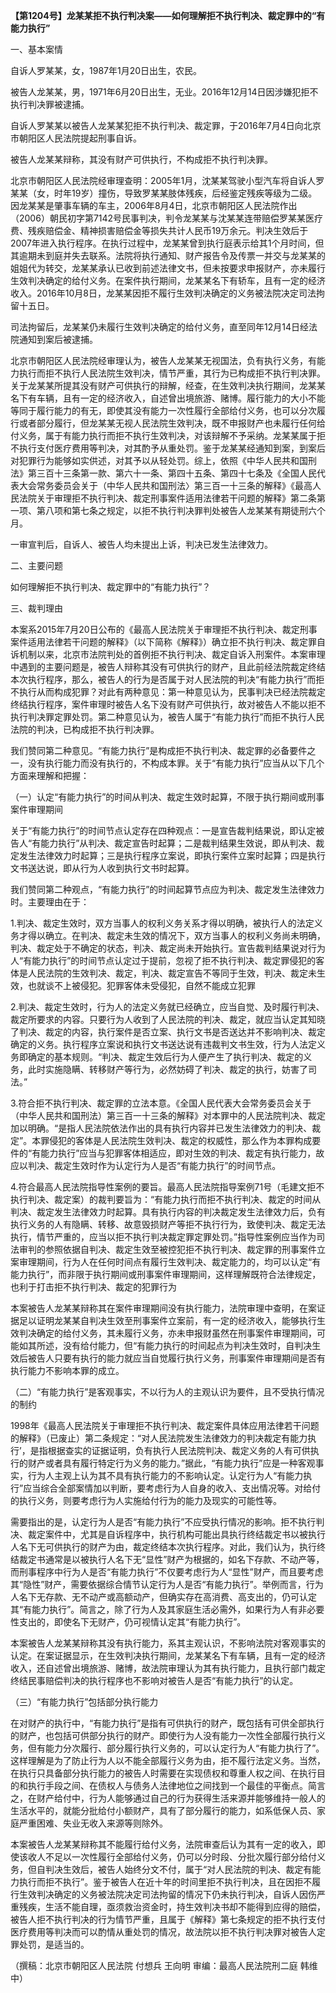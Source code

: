**【第1204号】龙某某拒不执行判决案——如何理解拒不执行判决、裁定罪中的“有能力执行”**

一、基本案情

自诉人罗某某，女，1987年1月20日出生，农民。

被告人龙某某，男，1971年6月20日出生，无业。2016年12月14日因涉嫌犯拒不执行判决罪被逮捕。

自诉人罗某某以被告人龙某某犯拒不执行判决、裁定罪，于2016年7月4日向北京市朝阳区人民法院提起刑事自诉。

被告人龙某某辩称，其没有财产可供执行，不构成拒不执行判决罪。

北京市朝阳区人民法院经审理查明：2005年1月，沈某某驾驶小型汽车将自诉人罗某某（女，时年19岁）撞伤，导致罗某某肢体残疾，后经鉴定残疾等级为二级。因龙某某是肇事车辆的车主，2006年8月4日，北京市朝阳区人民法院作出（2006）朝民初字第7142号民事判决，判令龙某某与沈某某连带赔偿罗某某医疗费、残疾赔偿金、精神损害赔偿金等损失共计人民币19万余元。判决生效后于2007年进入执行程序。在执行过程中，龙某某曾到执行庭表示给其1个月时间，但其逾期未到庭并失去联系。法院将执行通知、财产报告令及传票一并交与龙某某的姐姐代为转交，龙某某承认已收到前述法律文书，但未按要求申报财产，亦未履行生效判决确定的给付义务。在案件执行期间，龙某某名下有轿车，且有一定的经济收入。2016年10月8日，龙某某因拒不履行生效判决确定的义务被法院决定司法拘留十五日。

司法拘留后，龙某某仍未履行生效判决确定的给付义务，直至同年12月14日经法院通知到案后被逮捕。

北京市朝阳区人民法院经审理认为，被告人龙某某无视国法，负有执行义务，有能力执行而拒不执行人民法院生效判决，情节严重，其行为已构成拒不执行判决罪。关于龙某某所提其没有财产可供执行的辩解，经查，在生效判决执行期间，龙某某名下有车辆，且有一定的经济收入，自述曾出境旅游、赌博。履行能力的大小不能等同于履行能力的有无，即使其没有能力一次性履行全部给付义务，也可以分次履行或者部分履行，但龙某某无视人民法院生效判决，既不申报财产也未履行任何给付义务，属于有能力执行而拒不执行生效判决，对该辩解不予采纳。龙某某属于拒不执行支付医疗费用等判决，对其酌予从重处罚。鉴于龙某某经通知到案，到案后对犯罪行为能够如实供述，对其予以从轻处罚。综上，依照《中华人民共和国刑法》第三百十三条第一款、第六十一条、第四十五条、第四十七条及《全国人民代表大会常务委员会关于（中华人民共和国刑法〉第三百一十三条的解释》《最高人民法院关于审理拒不执行判决、裁定刑事案件适用法律若干问题的解释》第二条第一项、第八项和第七条之规定，以拒不执行判决罪判处被告人龙某某有期徒刑六个月。

一审宣判后，自诉人、被告人均未提出上诉，判决已发生法律效力。

二、主要问题

如何理解拒不执行判决、裁定罪中的“有能力执行”？

三、裁判理由

本案系2015年7月20日公布的《最高人民法院关于审理拒不执行判决、裁定刑事案件适用法律若干问题的解释》（以下简称《解释》）确立拒不执行判决、裁定罪自诉机制以来，北京市法院判处的首例拒不执行判决、裁定自诉入刑案件。本案审理中遇到的主要问题是，被告人辩称其没有可供执行的财产，且此前经法院裁定终结本次执行程序，那么，被告人的行为是否属于对人民法院的判决“有能力执行”而拒不执行从而构成犯罪？对此有两种意见：第一种意见认为，民事判决已经法院裁定终结执行程序，案件审理时被告人名下没有财产可供执行，故对被告人不能以拒不执行判决罪定罪处罚。第二种意见认为，被告人属于“有能力执行”而拒不执行人民法院的判决，已构成拒不执行判决罪。

我们赞同第二种意见。“有能力执行”是构成拒不执行判决、裁定罪的必备要件之一，没有执行能力而没有执行的，不构成本罪。关于“有能力执行”应当从以下几个方面来理解和把握：

（一）认定“有能力执行”的时间从判决、裁定生效时起算，不限于执行期间或刑事案件审理期间

关于“有能力执行”的时间节点认定存在四种观点：一是宣告裁判结果说，即认定被告人“有能力执行”从判决、裁定宣告时起算；二是裁判结果生效说，即从判决、裁定发生法律效力时起算；三是执行程序立案说，即执行案件立案时起算；四是执行文书送达说，即从行为人收到执行文书时起算。

我们赞同第二种观点，“有能力执行”的时间起算节点应为判决、裁定发生法律效力时。主要理由在于：

1.判决、裁定生效时，双方当事人的权利义务关系才得以明确，被执行人的法定义务才得以确立。在判决、裁定未生效的情况下，双方当事人的权利义务尚未明确，判决、裁定处于不确定的状态，判决、裁定尚未开始执行。宣告裁判结果说对行为人“有能力执行”的时间节点认定过于提前，忽视了拒不执行判决、裁定罪侵犯的客体是人民法院的生效判决、裁定，判决、裁定宣告不等同于生效，判决、裁定未生效，也就谈不上被侵犯。犯罪客体未受侵犯，自然不能成立犯罪

2.判决、裁定生效时，行为人的法定义务就已经确立，应当自觉、及时履行判决、裁定所要求的内容。只要行为人收到了人民法院的判决、裁定，就应当认定其知晓了判决、裁定的内容，执行案件是否立案、执行文书是否送达并不影响判决、裁定确定的义务。执行程序立案说和执行文书送达说有违裁判文书生效，行为人法定义务即确定的基本规则。“判决、裁定生效后行为人便产生了执行判决、裁定的义务，此时实施隐瞒、转移财产等行为，必然妨碍了判决、裁定的执行，妨害了司法。”

3.符合拒不执行判决、裁定罪的立法本意。《全国人民代表大会常务委员会关于（中华人民共和国刑法）第三百一十三条的解释》对本罪中的人民法院判决、裁定加以明确。“是指人民法院依法作出的具有执行内容并已发生法律效力的判决、裁定”。本罪侵犯的客体是人民法院生效判决、裁定的权威性，那么作为本罪构成要件的“有能力执行”应当与犯罪客体相适应，即对生效的判决、裁定有执行能力，故应以判决、裁定生效时作为认定行为人是否“有能力执行”的时间节点。

4.符合最高人民法院指导性案例的要旨。最高人民法院指导案例71号（毛建文拒不执行判决、裁定案）的裁判要旨为：“有能力执行而拒不执行判决、裁定的时间从判决、裁定发生法律效力时起算。具有执行内容的判决裁定发生法律效力后，负有执行义务的人有隐瞒、转移、故意毁损财产等拒不执行行为，致使判决、裁定无法执行，情节严重的，应当以拒不执行判决裁定罪定罪处罚。”指导性案例应当作为司法审判的参照依据自判决、裁定生效至被控犯拒不执行判决、裁定罪的刑事案件立案审理期间，行为人在任何时间点有履行生效判决、裁定能力的，均可以认定“有能力执行”，而非限于执行期间或刑事案件审理期间，这样理解既符合法律规定，也利于打击拒不执行判决、裁定的犯罪行为

本案被告人龙某某辩称其在案件审理期间没有执行能力，法院审理中查明，在案证据足以证明龙某某自判决生效至刑事案件立案前，有一定的经济收入，能够执行生效判决确定的给付义务，其未履行义务，亦未申报财虽然在刑事案件审理期间，可能如其所述，没有给付能力，但“有能力执行的时间起点为判决生效时，自判决生效后被告人只要有执行的能力就应当自觉履行执行义务，刑事案件审理期间是否有执行能力不影响本罪的成立。

（二）“有能力执行”是客观事实，不以行为人的主观认识为要件，且不受执行情况的制约

1998年《最高人民法院关于审理拒不执行判决、裁定案件具体应用法律若干问题的解释》（已废止）第二条规定：“对人民法院发生法律效力的判决裁定有能力执行’，是指根据查实的证据证明，负有执行人民法院判决、裁定义务的人有可供执行的财产或者具有履行特定行为义务的能力。”据此，“有能力执行”应是一种客观事实，行为人主观上认为其不具有执行能力的不影响认定。认定行为人“有能力执行”应当综合全部案情加以判断，要考虑行为人自身的收入、支出情况等。对给付的执行义务，则要考虑行为人实施给付行为的能力及现实的可能性等。

需要指出的是，认定行为人是否“有能力执行”不应受执行情况的影响。拒不执行判决、裁定案件中，尤其是自诉程序中，执行机构可能出具执行终结裁定书以被执行人名下无可供执行的财产为由，裁定终结本次执行程序。对此，我们认为，执行终结裁定书通常是以被执行人名下无“显性”财产为根据的，如名下存款、不动产等，而刑事程序中行为人是否“有能力执行”不仅要考虑行为人“显性”财产，而且要考虑其“隐性”财产，需要依据综合情节认定行为人是否“有能力执行”。举例而言，行为人名下无存款、无不动产或高额动产，但确实存在高消费、高支出的，仍可认定其“有能力执行”。简言之，除了行为人及其家庭生活必需外，如果行为人有非必要性支出的，即使名下无财产，仍可视情认定其“有能力执行”。

本案被告人龙某某辩称其没有执行能力，系其主观认识，不影响法院对客观事实的认定。在案证据显示，在生效判决执行期间，龙某某名下有车辆，且有一定的经济收入，还自述曾出境旅游、赌博，故法院审理认为其有执行能力，且执行部门裁定终结民事赔偿判决的执行程序也不影响对被告人是否“有能力执行”的认定。

（三）“有能力执行”包括部分执行能力

在对财产的执行中，“有能力执行”是指有可供执行的财产，既包括有可供全部执行的财产，也包括可供部分执行的财产。即使行为人没有能力一次性全部履行执行义务，但有能力分次履行、部分履行执行义务的，可以认定行为人“有能力执行了”。这样理解是为了防止行为人以不能全部履行义务为由，拒不履行法定义务。当然，在执行只具备部分执行能力的被告人时需要在实现债权和尊重人权之间、在执行目的和执行手段之间、在债权人与债务人法律地位之间找到一个最佳的平衡点。简言之，在财产给付中，行为人能够通过自己的行为获得生活来源并能够维持一般人的生活水平的，就能分批给付小额财产，具有了部分履行的能力，如系低保人员、家庭严重困难、失业无收入来源等则除外。

本案被告人龙某某辩称其不能履行给付义务，法院审查后认为其有一定的收入，即使该收人不足以一次性履行全部给付义务，仍可以分时段、分批次履行部分给付义务，但自判决生效后，被告人始终分文不付，属于“对人民法院的判决、裁定有能力执行而拒不执行”。鉴于被告人在近十年的时间里拒不执行判决，且在因拒不履行生效判决确定的义务被法院决定司法拘留的情况下仍未执行判决，自诉人因伤严重残疾，生活不能自理，亟须救治资金时，持生效判决书却不能得到应得的赔偿，被告人拒不执行判决的行为情节严重，且属于《解释》第七条规定的拒不执行支付医疗费用等判决而可以酌情从重处罚的情况，故法院以拒不执行判决罪对被告人定罪处罚，是适当的。

（撰稿：北京市朝阳区人民法院 付想兵 王向明 审编：最高人民法院刑二庭 韩维中）